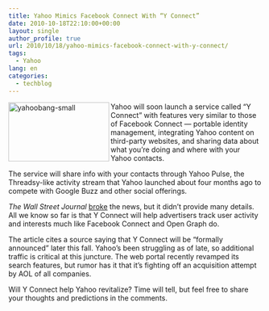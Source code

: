 ```yaml
---
title: Yahoo Mimics Facebook Connect With “Y Connect”
date: 2010-10-18T22:10:00+00:00
layout: single
author_profile: true
url: 2010/10/18/yahoo-mimics-facebook-connect-with-y-connect/
tags:
  - Yahoo
lang: en
categories: 
  - techblog
---
```

[<img title="yahoobang-small" border="0" alt="yahoobang-small" align="left" src="http://lh5.ggpht.com/_vaUVXcmC3OI/TLy-4EZMVyI/AAAAAAAACtk/zlzqAoNIS84/yahoobang-small_thumb%5B3%5D.gif?imgmax=800" width="200" height="117" />](http://lh3.ggpht.com/_vaUVXcmC3OI/TLy-z86PvhI/AAAAAAAACtg/KqKKG8MoeDI/s1600-h/yahoobang-small%5B5%5D.gif)Yahoo will soon launch a service called “Y Connect” with features very similar to those of Facebook Connect — portable identity management, integrating Yahoo content on third-party websites, and sharing data about what you’re doing and where with your Yahoo contacts. 

The service will share info with your contacts through Yahoo Pulse, the Threadsy-like activity stream that Yahoo launched about four months ago to compete with Google Buzz and other social offerings.

_The Wall Street Journal_ [broke](http://online.wsj.com/article/SB10001424052702304250404575558442735374452.html) the news, but it didn’t provide many details. All we know so far is that Y Connect will help advertisers track user activity and interests much like Facebook Connect and Open Graph do.

The article cites a source saying that Y Connect will be “formally announced” later this fall. Yahoo’s been struggling as of late, so additional traffic is critical at this juncture. The web portal recently revamped its search features, but rumor has it that it’s fighting off an acquisition attempt by AOL of all companies.

Will Y Connect help Yahoo revitalize? Time will tell, but feel free to share your thoughts and predictions in the comments.